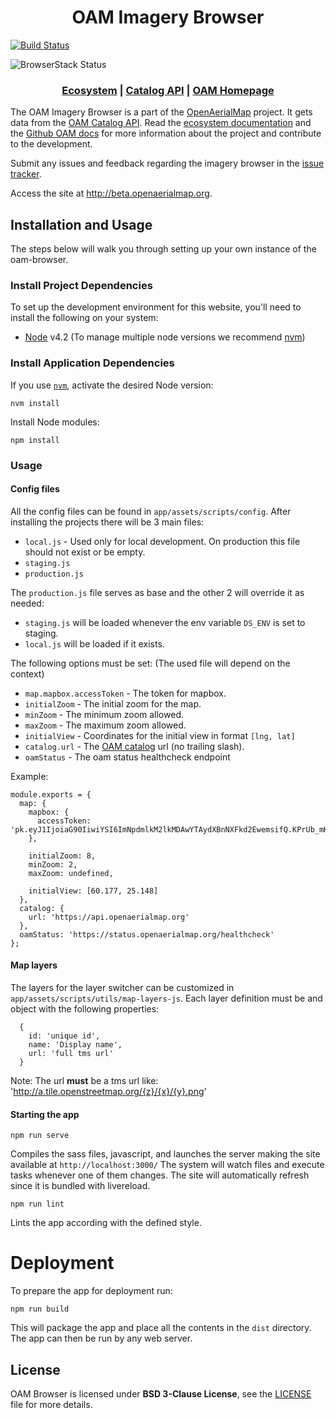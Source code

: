 
<h1 align="center">OAM Imagery Browser</h1>

<a href="https://travis-ci.org/hotosm/oam-browser">
  <img src="https://travis-ci.org/hotosm/oam-browser.svg?branch=master" alt="Build Status"></img>
</a>

![BrowserStack Status](https://www.browserstack.com/automate/badge.svg?badge_key=cXlaWlgyeEhmUUlISEpjTU9OQTg3RzdLVUlqUWo0V0JsOG5sMGJ4MlNnYz0tLWhtNFRWMnBlYWJnQUd6TFFZVzJxK3c9PQ==--955a5de2e9ea1506cdeb8cebdcbca07435613863)


<div align="center">
  <h3>
  <a href="https://docs.openaerialmap.org/ecosystem/getting-started">Ecosystem</a>
  <span> | </span>
  <a href="https://github.com/hotosm/oam-catalog">Catalog API</a>
  <span> | </span>
  <a href="https://github.com/hotosm/openaerialmap.org">OAM Homepage</a>
  </h3>
</div>

The OAM Imagery Browser is a part of the [OpenAerialMap](https://github.com/hotosm/OpenAerialMap) project. It gets data from the [OAM Catalog API](). Read the [ecosystem documentation](https://docs.openaerialmap.org/ecosystem/getting-started) and the [Github OAM docs](https://github.com/hotosm/openaerialmap) for more information about the project and contribute to the development. 

Submit any issues and feedback regarding the imagery browser in the [issue tracker](https://github.com/hotosm/oam-browser/issues). 

Access the site at http://beta.openaerialmap.org. 


## Installation and Usage

The steps below will walk you through setting up your own instance of the oam-browser.

### Install Project Dependencies
To set up the development environment for this website, you'll need to install the following on your system:

- [Node](http://nodejs.org/) v4.2 (To manage multiple node versions we recommend [nvm](https://github.com/creationix/nvm))

### Install Application Dependencies

If you use [`nvm`](https://github.com/creationix/nvm), activate the desired Node version:

```
nvm install
```

Install Node modules:

```
npm install
```
### Usage

#### Config files
All the config files can be found in `app/assets/scripts/config`.
After installing the projects there will be 3 main files:
  - `local.js` - Used only for local development. On production this file should not exist or be empty.
  - `staging.js`
  - `production.js`

The `production.js` file serves as base and the other 2 will override it as needed:
  - `staging.js` will be loaded whenever the env variable `DS_ENV` is set to staging.
  - `local.js` will be loaded if it exists.

The following options must be set: (The used file will depend on the context)
  - `map.mapbox.accessToken` - The token for mapbox.
  - `initialZoom` - The initial zoom for the map.
  - `minZoom` - The minimum zoom allowed.
  - `maxZoom` - The maximum zoom allowed.
  - `initialView` - Coordinates for the initial view in format `[lng, lat]`
  - `catalog.url` - The [OAM catalog](https://github.com/hotosm/oam-catalog) url (no trailing slash).
  - `oamStatus` - The oam status healthcheck endpoint

Example:
``` 
module.exports = {
  map: {
    mapbox: {
      accessToken: 'pk.eyJ1IjoiaG90IiwiYSI6ImNpdmlkM2lkMDAwYTAydXBnNXFkd2EwemsifQ.KPrUb_mKlPmHCR6LNrSihQ'
    },

    initialZoom: 8,
    minZoom: 2,
    maxZoom: undefined,

    initialView: [60.177, 25.148]
  },
  catalog: {
    url: 'https://api.openaerialmap.org'
  },
  oamStatus: 'https://status.openaerialmap.org/healthcheck'
};
```

#### Map layers
The layers for the layer switcher can be customized in `app/assets/scripts/utils/map-layers-js`.
Each layer definition must be and object with the following properties:
```
  {
    id: 'unique id',
    name: 'Display name',
    url: 'full tms url'
  }
```
Note: The url **must** be a tms url like: 'http://a.tile.openstreetmap.org/{z}/{x}/{y}.png'

#### Starting the app

```
npm run serve
```
Compiles the sass files, javascript, and launches the server making the site available at `http://localhost:3000/`
The system will watch files and execute tasks whenever one of them changes.
The site will automatically refresh since it is bundled with livereload.

```
npm run lint
```
Lints the app according with the defined style.

# Deployment
To prepare the app for deployment run:

```
npm run build
```
This will package the app and place all the contents in the `dist` directory.
The app can then be run by any web server.

## License
OAM Browser is licensed under **BSD 3-Clause License**, see the [LICENSE](LICENSE) file for more details.
